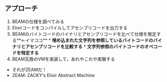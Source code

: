 ##  アプローチ

1. BEAMの仕様を調べてみる
  1. Elixirコードをコンパイルしてアセンブリコードを出力する
  2. BEAMのバイトコードのバイナリとアセンブリコードを比べて仕様を推定する**←イマココ**
    * **埋め込まれた文字列を参照しているバイトコードのバイナリとアセンブリコードを比較する**
    * **文字列参照のバイトコードのオペコードを特定する**
3. BEAM互換のVMを実装して，あれやこれや実験する
  * それがZEAMだ！
  * ZEAM: ZACKY's Elixir Abstract Machine